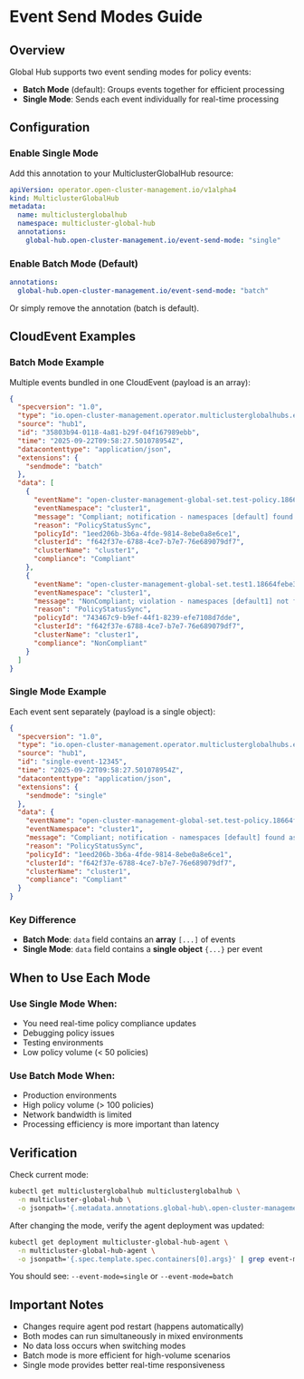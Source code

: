 # Event Send Modes Guide

## Overview

Global Hub supports two event sending modes for policy events:

- **Batch Mode** (default): Groups events together for efficient processing
- **Single Mode**: Sends each event individually for real-time processing

## Configuration

### Enable Single Mode

Add this annotation to your MulticlusterGlobalHub resource:

```yaml
apiVersion: operator.open-cluster-management.io/v1alpha4
kind: MulticlusterGlobalHub
metadata:
  name: multiclusterglobalhub
  namespace: multicluster-global-hub
  annotations:
    global-hub.open-cluster-management.io/event-send-mode: "single"
```

### Enable Batch Mode (Default)

```yaml
annotations:
  global-hub.open-cluster-management.io/event-send-mode: "batch"
```

Or simply remove the annotation (batch is default).

## CloudEvent Examples

### Batch Mode Example
Multiple events bundled in one CloudEvent (payload is an array):

```json
{
  "specversion": "1.0",
  "type": "io.open-cluster-management.operator.multiclusterglobalhubs.event.localreplicatedpolicy",
  "source": "hub1",
  "id": "35803b94-0118-4a81-b29f-04f167989ebb",
  "time": "2025-09-22T09:58:27.501078954Z",
  "datacontenttype": "application/json",
  "extensions": {
    "sendmode": "batch"
  },
  "data": [
    {
      "eventName": "open-cluster-management-global-set.test-policy.18664febe9bcb53c",
      "eventNamespace": "cluster1",
      "message": "Compliant; notification - namespaces [default] found as specified",
      "reason": "PolicyStatusSync",
      "policyId": "1eed206b-3b6a-4fde-9814-8ebe0a8e6ce1",
      "clusterId": "f642f37e-6788-4ce7-b7e7-76e689079df7",
      "clusterName": "cluster1",
      "compliance": "Compliant"
    },
    {
      "eventName": "open-cluster-management-global-set.test1.18664febe3baec3c",
      "eventNamespace": "cluster1",
      "message": "NonCompliant; violation - namespaces [default1] not found",
      "reason": "PolicyStatusSync",
      "policyId": "743467c9-b9ef-44f1-8239-efe7108d7dde",
      "clusterId": "f642f37e-6788-4ce7-b7e7-76e689079df7",
      "clusterName": "cluster1",
      "compliance": "NonCompliant"
    }
  ]
}
```

### Single Mode Example
Each event sent separately (payload is a single object):

```json
{
  "specversion": "1.0",
  "type": "io.open-cluster-management.operator.multiclusterglobalhubs.event.localreplicatedpolicy",
  "source": "hub1",
  "id": "single-event-12345",
  "time": "2025-09-22T09:58:27.501078954Z",
  "datacontenttype": "application/json",
  "extensions": {
    "sendmode": "single"
  },
  "data": {
    "eventName": "open-cluster-management-global-set.test-policy.18664febe9bcb53c",
    "eventNamespace": "cluster1",
    "message": "Compliant; notification - namespaces [default] found as specified",
    "reason": "PolicyStatusSync",
    "policyId": "1eed206b-3b6a-4fde-9814-8ebe0a8e6ce1",
    "clusterId": "f642f37e-6788-4ce7-b7e7-76e689079df7",
    "clusterName": "cluster1",
    "compliance": "Compliant"
  }
}
```

### Key Difference
- **Batch Mode**: `data` field contains an **array** `[...]` of events
- **Single Mode**: `data` field contains a **single object** `{...}` per event

## When to Use Each Mode

### Use Single Mode When:
- You need real-time policy compliance updates
- Debugging policy issues
- Testing environments
- Low policy volume (< 50 policies)

### Use Batch Mode When:
- Production environments
- High policy volume (> 100 policies)
- Network bandwidth is limited
- Processing efficiency is more important than latency

## Verification

Check current mode:
```bash
kubectl get multiclusterglobalhub multiclusterglobalhub \
  -n multicluster-global-hub \
  -o jsonpath='{.metadata.annotations.global-hub\.open-cluster-management\.io/event-send-mode}'
```

After changing the mode, verify the agent deployment was updated:

```bash
kubectl get deployment multicluster-global-hub-agent \
  -n multicluster-global-hub-agent \
  -o jsonpath='{.spec.template.spec.containers[0].args}' | grep event-mode
```

You should see: `--event-mode=single` or `--event-mode=batch`

## Important Notes

- Changes require agent pod restart (happens automatically)
- Both modes can run simultaneously in mixed environments
- No data loss occurs when switching modes
- Batch mode is more efficient for high-volume scenarios
- Single mode provides better real-time responsiveness